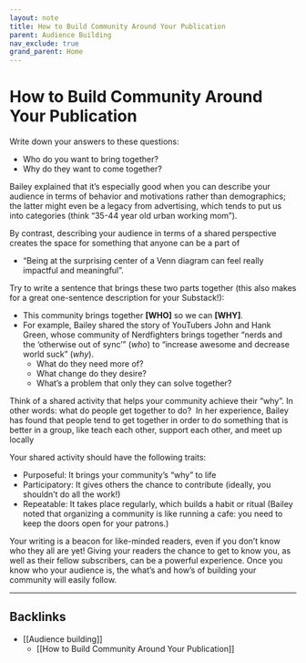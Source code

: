 ```yaml
---
layout: note
title: How to Build Community Around Your Publication
parent: Audience Building
nav_exclude: true
grand_parent: Home
---
```


# How to Build Community Around Your Publication

Write down your answers to these questions:

- Who do you want to bring together?
- Why do they want to come together?

Bailey explained that it’s especially good when you can describe your audience in terms of behavior and motivations rather than demographics; the latter might even be a legacy from advertising, which tends to put us into categories (think “35-44 year old urban working mom”).

By contrast, describing your audience in terms of a shared perspective creates the space for something that anyone can be a part of

- “Being at the surprising center of a Venn diagram can feel really impactful and meaningful”.

Try to write a sentence that brings these two parts together (this also makes for a great one-sentence description for your Substack!):

- This community brings together **[WHO]** so we can **[WHY]**.
- For example, Bailey shared the story of YouTubers John and Hank Green, whose community of Nerdfighters brings together “nerds and the ‘otherwise out of sync’” (_who_) to “increase awesome and decrease world suck” (_why_).
  - What do they need more of?
  - What change do they desire?
  - What’s a problem that only they can solve together?

Think of a shared activity that helps your community achieve their “why”. In other words: what do people get together to do?  In her experience, Bailey has found that people tend to get together in order to do something that is better in a group, like teach each other, support each other, and meet up locally

Your shared activity should have the following traits:

- Purposeful: It brings your community’s “why” to life
- Participatory: It gives others the chance to contribute (ideally, you shouldn’t do all the work!)
- Repeatable: It takes place regularly, which builds a habit or ritual (Bailey noted that organizing a community is like running a cafe: you need to keep the doors open for your patrons.)

Your writing is a beacon for like-minded readers, even if you don’t know who they all are yet! Giving your readers the chance to get to know you, as well as their fellow subscribers, can be a powerful experience. Once you know who your audience is, the what’s and how’s of building your community will easily follow.

---
## Backlinks
* [[Audience building]]
	* [[How to Build Community Around Your Publication]]

